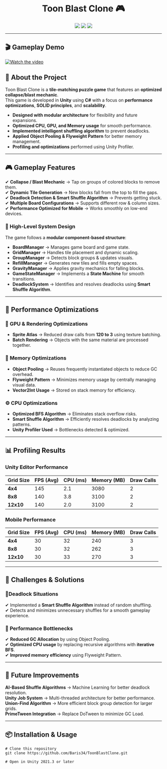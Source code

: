 <h1 align="center">Toon Blast Clone 🎮</h1>
<p align="center">
  <img src="https://img.shields.io/badge/Unity-2021.3-blue?style=for-the-badge&logo=unity&logoColor=white">
  <img src="https://img.shields.io/badge/C%23-Game%20Development-orange?style=for-the-badge&logo=csharp&logoColor=white">
  <img src="https://img.shields.io/badge/SOLID-Principles-green?style=for-the-badge">
</p>

---
## 🎬 Gameplay Demo
[![Watch the video](https://img.youtube.com/vi/P0Pmu3ONbZE/maxresdefault.jpg)](https://youtu.be/P0Pmu3ONbZE)

## 📌 **About the Project**
Toon Blast Clone is a **tile-matching puzzle game** that features an **optimized collapse/blast mechanic**.  
This game is developed in **Unity** using **C#** with a focus on **performance optimizations**, **SOLID principles**, and **scalability**.

- **Designed with modular architecture** for flexibility and future expansions.
-  **Optimized CPU, GPU, and Memory usage** for smooth performance.
-  **Implemented intelligent shuffling algorithm** to prevent deadlocks.
-  **Applied Object Pooling & Flyweight Pattern** for better memory management.
-  **Profiling and optimizations** performed using Unity Profiler.

---

## 🎮 **Gameplay Features**
✔ **Collapse / Blast Mechanic** → Tap on groups of colored blocks to remove them.  
✔ **Dynamic Tile Generation** → New blocks fall from the top to fill the gaps.  
✔ **Deadlock Detection & Smart Shuffle Algorithm** → Prevents getting stuck.  
✔ **Multiple Board Configurations** → Supports different row & column sizes.  
✔ **Performance Optimized for Mobile** → Works smoothly on low-end devices.  

### **🚀 High-Level System Design**
The game follows a **modular component-based structure**:

- **BoardManager** → Manages game board and game state.
- **GridManager** → Handles tile placement and dynamic scaling.
- **GroupManager** → Detects block groups & updates visuals.
- **RefillManager** → Generates new tiles and fills empty spaces.
- **GravityManager** → Applies gravity mechanics for falling blocks.
- **GameStateManager** → Implements a **State Machine** for smooth transitions.
- **DeadlockSystem** → Identifies and resolves deadlocks using **Smart Shuffle Algorithm**.

---

## 🚀 **Performance Optimizations**
### 🎨 **GPU & Rendering Optimizations**
-  **Sprite Atlas** → Reduced draw calls from **120 to 3** using texture batching.  
-  **Batch Rendering** → Objects with the same material are processed together.  

### 🧠 **Memory Optimizations**
-  **Object Pooling** → Reuses frequently instantiated objects to reduce GC overhead.  
-  **Flyweight Pattern** → Minimizes memory usage by centrally managing visual data.  
-  **Vector2Int Usage** → Stored on stack memory for efficiency.  

### ⚙️ **CPU Optimizations**
-  **Optimized BFS Algorithm** → Eliminates stack overflow risks.  
-  **Smart Shuffle Algorithm** → Efficiently resolves deadlocks by analyzing patterns.  
-  **Unity Profiler Used** → Bottlenecks detected & optimized.  

---

## 📊 **Profiling Results**
### **Unity Editor Performance**
| Grid Size | FPS (Avg) | CPU (ms) | Memory (MB) | Draw Calls |
|-----------|----------|----------|-------------|------------|
| **4x4** | 145 | 2.1 | 3080 | 2 |
| **8x8** | 140 | 3.8 | 3100 | 2 |
| **12x10** | 140 | 2.0 | 3100 | 2 |

### **Mobile Performance**
| Grid Size | FPS (Avg) | CPU (ms) | Memory (MB) | Draw Calls |
|-----------|----------|----------|-------------|------------|
| **4x4** | 30 | 32 | 240 | 3 |
| **8x8** | 30 | 32 | 262 | 3 |
| **12x10** | 30 | 33 | 270 | 3 |

---

## 🎯 **Challenges & Solutions**
### 📌**Deadlock Situations**
✔ Implemented a **Smart Shuffle Algorithm** instead of random shuffling.  
✔ Detects and minimizes unnecessary shuffles for a smooth gameplay experience.  

### 🚀 **Performance Bottlenecks**
✔ **Reduced GC Allocation** by using Object Pooling.  
✔ **Optimized CPU usage** by replacing recursive algorithms with **iterative BFS**.  
✔ **Improved memory efficiency** using Flyweight Pattern.  

---

## 🔮 **Future Improvements**
 **AI-Based Shuffle Algorithms** → Machine Learning for better deadlock resolution.  
 **Unity Job System** → Multi-threaded architecture for better performance.  
 **Union-Find Algorithm** → More efficient block group detection for larger grids.  
 **PrimeTween Integration** → Replace DoTween to minimize GC Load.  

---

## 📦 **Installation & Usage**
```
# Clone this repository
git clone https://github.com/Baris34/ToonBlastClone.git

# Open in Unity 2021.3 or later
